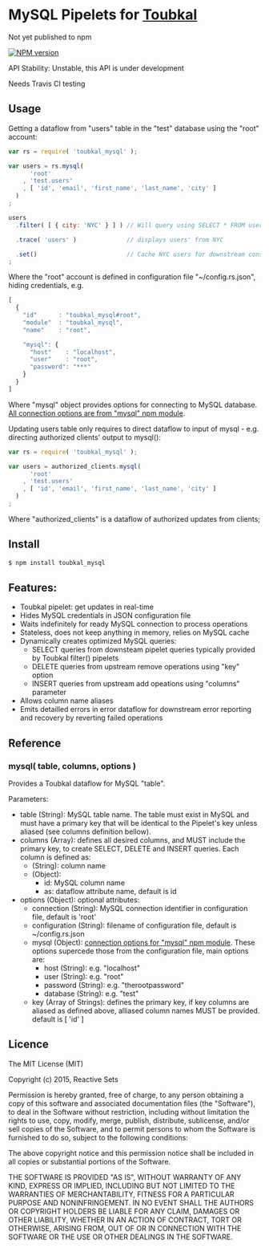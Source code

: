# MySQL Pipelets for [Toubkal](https://github.com/ReactiveSets/toubkal)

Not yet published to npm

[![NPM version](https://badge.fury.io/js/toubkal_mysql.png)](http://badge.fury.io/js/toubkal_mysql)

API Stability: Unstable, this API is under development

Needs Travis CI testing

## Usage

Getting a dataflow from "users" table in the "test" database using the "root" account:

```javascript
var rs = require( 'toubkal_mysql' );

var users = rs.mysql(
      'root'
    , 'test.users'
    , [ 'id', 'email', 'first_name', 'last_name', 'city' ]
  )
;

users
  .filter( [ { city: 'NYC' } ] ) // Will query using SELECT * FROM users WHERE city = "NYC"

  .trace( 'users' )              // displays users' from NYC

  .set()                         // Cache NYC users for downstream consumption
;
```

Where the "root" account is defined in configuration file "~/config.rs.json", hiding credentials, e.g.

```javascript
[
  {
    "id"      : "toubkal_mysql#root",
    "module"  : "toubkal_mysql",
    "name"    : "root",

    "mysql": {
      "host"    : "localhost",
      "user"    : "root",
      "password": "***"
    }
  }
]
```

Where "mysql" object provides options for connecting to MySQL database. [All connection options are from "mysql"
npm module](https://www.npmjs.com/package/mysql#connection-options).

Updating users table only requires to direct dataflow to input of mysql - e.g. directing authorized clients'
output to mysql():
```javascript
var rs = require( 'toubkal_mysql' );

var users = authorized_clients.mysql(
      'root'
    , 'test.users'
    , [ 'id', 'email', 'first_name', 'last_name', 'city' ]
  )
;
```

Where "authorized_clients" is a dataflow of authorized updates from clients;

## Install

```bash
$ npm install toubkal_mysql
```

## Features:
- Toubkal pipelet: get updates in real-time
- Hides MySQL credentials in JSON configuration file
- Waits indefinitely for ready MySQL connection to process operations
- Stateless, does not keep anything in memory, relies on MySQL cache
- Dynamically creates optimized MySQL queries:
  - SELECT queries from downsteam pipelet queries typically provided by Toubkal filter() pipelets
  - DELETE queries from upstream remove operations using "key" option
  - INSERT queries from upstream add opeations using "columns" parameter
- Allows column name aliases
- Emits detailled errors in error dataflow for downstream error reporting and recovery by reverting
failed operations

## Reference

### mysql( table, columns, options )

Provides a Toubkal dataflow for MySQL "table".

Parameters:
- table (String): MySQL table name. The table must exist in MySQL and must have a primary key
  that will be identical to the Pipelet's key unless aliased (see columns definition bellow).
- columns (Array): defines all desired columns, and MUST include the primary key, to create
  SELECT, DELETE and INSERT queries. Each column is defined as:
  - (String): column name
  - (Object):
    - id: MySQL column name
    - as: dataflow attribute name, default is id
- options (Object): optional attributes:
  - connection (String): MySQL connection identifier in configuration file, default is 'root'
  - configuration (String): filename of configuration file, default is ~/config.rs.json
  - mysql (Object): 
    [connection options for "mysql" npm module](https://www.npmjs.com/package/mysql#connection-options).
    These options supercede those from the configuration file, main options are:
    - host (String): e.g. "localhost"
    - user (String): e.g. "root"
    - password (String): e.g. "therootpassword"
    - database (String): e.g. "test"
  - key (Array of Strings): defines the primary key, if key columns are aliased as defined
    above, alliased column names MUST be provided. default is [ 'id' ]

## Licence

  The MIT License (MIT)

  Copyright (c) 2015, Reactive Sets

  Permission is hereby granted, free of charge, to any person obtaining a copy
  of this software and associated documentation files (the "Software"), to deal
  in the Software without restriction, including without limitation the rights
  to use, copy, modify, merge, publish, distribute, sublicense, and/or sell
  copies of the Software, and to permit persons to whom the Software is
  furnished to do so, subject to the following conditions:

  The above copyright notice and this permission notice shall be included in all
  copies or substantial portions of the Software.

  THE SOFTWARE IS PROVIDED "AS IS", WITHOUT WARRANTY OF ANY KIND, EXPRESS OR
  IMPLIED, INCLUDING BUT NOT LIMITED TO THE WARRANTIES OF MERCHANTABILITY,
  FITNESS FOR A PARTICULAR PURPOSE AND NONINFRINGEMENT. IN NO EVENT SHALL THE
  AUTHORS OR COPYRIGHT HOLDERS BE LIABLE FOR ANY CLAIM, DAMAGES OR OTHER
  LIABILITY, WHETHER IN AN ACTION OF CONTRACT, TORT OR OTHERWISE, ARISING FROM,
  OUT OF OR IN CONNECTION WITH THE SOFTWARE OR THE USE OR OTHER DEALINGS IN THE
  SOFTWARE.
